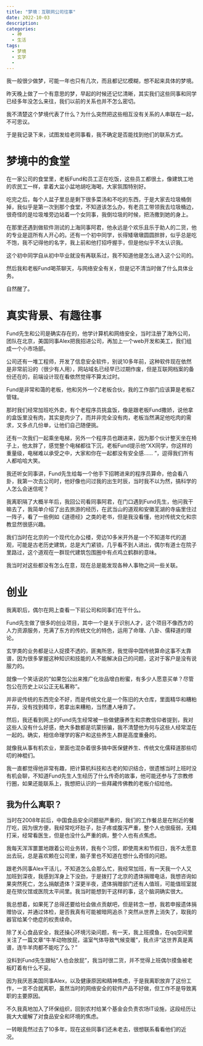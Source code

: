 ```yaml
---
title: "梦境：互联网公司往事"
date: 2022-10-03
description: 
categories:
  - 神
  - 生活
tags:
  - 梦境
  - 玄学
  - 
---
```


我一般很少做梦，可能一年也只有几次，而且都记忆模糊，想不起来具体的梦境。

昨天晚上做了一个有意思的梦，早起的时候还记忆清晰，其实我们这些同事和同学已经多年没怎么来往，我们以前的关系也并不怎么密切。

我不清楚这个梦境代表了什么？为什么突然把这些相互没有关系的人串联在一起，不可思议。

于是我记录下来，试图发给老同事看，我不确定是否能找到他们的联系方式。

# 梦境中的食堂

在一家公司的食堂里，老板Fund和员工正在吃饭，这些员工都很土，像建筑工地的农民工一样，拿着大盆小盆地胡吃海喝，大家氛围特别好。

吃完之后，每个人盆子里总是剩下很多菜汤和不吃的东西，于是大家去垃圾桶倒掉，我似乎是第一次到那个食堂，不知道该怎么办，有老员工带领我去垃圾桶边，很奇怪的是垃圾堆旁边站着一个女同事，我倒垃圾的时候，把汤撒到她的身上。

在那里还遇到做软件测试的上海同事阿君，他永远是个欢乐且乐于助人的二货，他的专业是逗所有人开心的。还有一个初中同学，长得矮墩墩圆圆胖胖，似乎总是吃不饱，我不记得他的名字，我上前和他打招呼握手，但是他似乎不太认识我。

这个初中同学自从初中毕业就没有再联系过，我不知道他是怎么进入这个公司的。

然后我和老板Fund喝茶聊天，与网络安全有关，但是记不清当时做了什么具体业务。

自然醒了。

# 真实背景、有趣往事

Fund先生和公司是确实存在的，他学计算机和网络安全，当时注册了海外公司，团队在北京，美国同事Alex把我招进公司，再加上一个web开发和美工，我们组成一个小市场部。

公司还有一堆工程师，开发了信息安全软件，别说10多年前，这种软件现在依然是非常前沿的（很少有人用），网站域名已经早已过期作废，但是互联网档案的备份还在的，前端设计现在看依然觉得不算太过时。

Fund是非常和蔼的老板，他和另外一个Z老板合伙，我的工作部门应该算是老板Z管辖。

那时我们经常加班吃外卖，有个老程序员挑盒饭，像是跟老板Fund撒娇，说他拿的盒饭里没有肉，其实是肉少了，而并非完全没有肉，老板当然满足他吃肉的需求，又多点几份单，让他们自己随便挑。

还有一次我们一起乘坐电梯，另外一个程序员也跟进来，因为那个伙计整天坐在椅子上，他太胖了，感觉整个电梯都往下沉，老板Fund提示他“XX同学，你这样的重量级，电梯难以承受之中，大家和你在一起都没有安全感…… ”，逗得我们所有人都哈哈大笑。

我还听女同事讲，Fund先生给每一个他手下招聘进来的程序员算命，他会看八卦，我第一次去公司时，他好像也问过我的出生时辰，当时我不以为然，搞科学的人怎么会迷信呢？

我离职隔了大概半年后，我回公司看同事阿君，在门口遇到Fund先生，他问我干嘛去了，我简单介绍了出去旅游的经历，在武当山的道观和安徽芜湖的寺庙里住过一阵子，看了一些例如《道德经》之类的老书，但是我没看懂，他对传统文化和宗教显然很感兴趣。

我们当时在北京的一个现代化办公楼，旁边10多米开外是一个不知道年代的道观，可能是古老历史建筑，总是大门紧锁，几乎看不到人进出，偶尔有道士在院子里路过，这个道观在一群现代建筑包围圈中有点鸡立鹤群的意味。

我当时对这些都没有怎么在意，现在总是能发现各种人事物之间一些关联。



# 创业

我离职后，偶尔在网上查看一下前公司和同事们在干什么。

Fund先生做了很多的创业项目，其中一个是关于识别人才，这个项目不像西方的人力资源服务，充满了东方的传统文化的特色，运用了命理、八卦、儒释道的理论。

玄学类的业务都是让人捉摸不透的，匪夷所思，我觉得中国传统算命这事不太靠谱，因为很多掌握这种知识和技能的人不能解决自己的问题，这对于客户是没有说服力的。

就像一个笑话说的“如果包公出来推广化妆品增白粉蜜，有多少人愿意买单？尽管包公在历史上以公正无私著称”。

并非说传统的东西完全不好，而是传统文化是一个陈旧的大仓库，里面精华和糟粕并存，没有找到精华，若拿出来糟粕，当然遭人唾弃了。

然后，我还看到网上的Fund先生经常被一些做健康养生和宗教信仰者提到，我对这些人没有什么好感，绝大多数都是坑蒙拐骗，我不清楚他为何与这些人经常混在一起的。确实，相信命理学的客户和这些养生人群是高度重叠的。

就像我从事有机农业，里面也混杂着很多搞中医保健养生、传统文化儒释道那些叨叨的神棍们。

我一直都觉得他非常有趣，把计算机科技和古老的知识结合，很遗憾当时上班时没有机会聊，不知道Fund先生人生经历了什么传奇的故事，他可能还参与了宗教修行圈，如果还能联系上，我想把认识的一些拜藏传佛教的老板介绍给他。


## 我为什么离职？

当时在2008年前后，中国食品安全问题挺严重的，我们的工作餐总是在附近的餐厅吃，因为很方便，我经常吃坏肚子，肚子疼或腹泻严重，整个人也很瘦弱，无精打采，经常看医生，但是也没什么严重的病，整个人也有点焦虑。

我每天浑浑噩噩地跟着公司业务转，我有个习惯，即使周末和节假日，我不太愿意出去玩，总是喜欢赖在公司里，脑子里也不知道在想什么奇怪的问题。

跟老外同事Alex干活儿，不知道怎么会那么忙，我经常加班，有一天我一个人又加班到深夜，我感到浑身上下没劲，于是拨打了北京的遗体捐赠电话，我想咨询如果突然死亡，怎么捐献遗体？深更半夜，遗体捐赠部门还有人值班，可能值班室就是在殡仪馆或医院太平间里。我当时能想到干这样的事，这个脑洞确实很大。

我总想着，如果死了总得还要给社会做点贡献吧，但是转念一想，我若申报遗体捐赠协议，并通过体检，是否我真有可能被暗网追杀？突然从世界上消失了，取我的器官给某个绝症的权贵续命。

除了关心食品安全，我还操心环境污染问题，有一天，我上班摸鱼，在qq空间里关注了一篇文章“牛羊动物放屁，温室气体导致气候变暖”，我点评“这世界真是离谱，连牛羊肉都不能吃了么？”

没料到Fund先生跟帖“人也会放屁”，我当时很二货，并不觉得上班偶尔摸鱼被老板盯着有什么不妥。

因为我厌恶美国同事Alex，以及健康原因和精神焦虑，于是我离职放弃了这份工作，一言不合就离职，虽然当时的网络安全的软件产品不好做，但工作不是导致离职的主要原因。

不久我真地加入了环保组织，回到农村给某个基金会负责农场IT设施，这段经历让我大大缓解了对食品安全和环境的焦虑。

一转眼竟然过去了10多年，现在这些同事们还未老去，很想联系看看他们的近况。